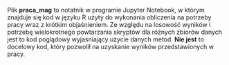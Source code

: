 Plik **praca_mag** to notatnik w programie Jupyter Notebook, w którym znajduje się kod w języku R użyty do wykonania obliczenia na potrzeby pracy wraz z krótkim objaśnieniem. Ze względu na losowość wyników i potrzebę wielokrotnego powtarzania skryptów dla różnych zbiorów danych jest to kod poglądowy wyjaśniający użycie danych metod. **Nie jest** to docelowy kod, który pozwolił na uzyskanie wyników przedstawionych w pracy.<br><br>
